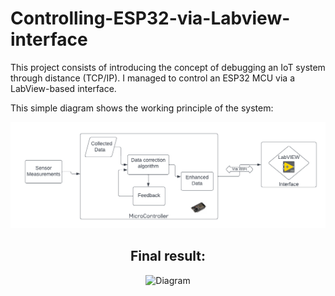 # Controlling-ESP32-via-Labview-interface
This project consists of introducing the concept of debugging an IoT system through distance (TCP/IP). I managed to control an ESP32 MCU via a LabView-based interface.

This simple diagram shows the working principle of the system:
<div style="text-align: center;">
    <img src="https://github.com/Melek-Cherif/Controlling-ESP32-via-Labview-interface/blob/9df12be72fd033860efa85bc56e9109bbd10e24b/project/images/Blank%20diagram%20(1).png" alt="Diagram" width="700">
<div>

## Final result:
<div style="text-align: center;">
    <img src="" alt="Diagram" width="700">
<div>
